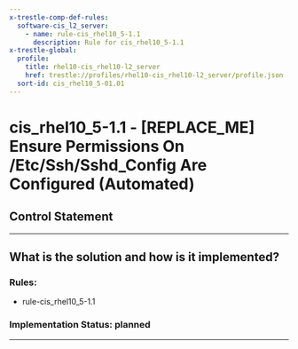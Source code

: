 ```yaml
---
x-trestle-comp-def-rules:
  software-cis_l2_server:
    - name: rule-cis_rhel10_5-1.1
      description: Rule for cis_rhel10_5-1.1
x-trestle-global:
  profile:
    title: rhel10-cis_rhel10-l2_server
    href: trestle://profiles/rhel10-cis_rhel10-l2_server/profile.json
  sort-id: cis_rhel10_5-01.01
---
```


# cis_rhel10_5-1.1 - \[REPLACE_ME\] Ensure Permissions On /Etc/Ssh/Sshd_Config Are Configured (Automated)

## Control Statement

______________________________________________________________________

## What is the solution and how is it implemented?

<!-- For implementation status enter one of: implemented, partial, planned, alternative, not-applicable -->

<!-- Note that the list of rules under ### Rules: is read-only and changes will not be captured after assembly to JSON -->

<!-- Add control implementation description here for control: cis_rhel10_5-1.1 -->

### Rules:

  - rule-cis_rhel10_5-1.1

### Implementation Status: planned

______________________________________________________________________
